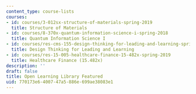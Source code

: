 ```yaml
---
content_type: course-lists
courses:
- id: courses/3-012sx-structure-of-materials-spring-2019
  title: Structure of Materials
- id: courses/8-370x-quantum-information-science-i-spring-2018
  title: Quantum Information Science I
- id: courses/res-cms-155-design-thinking-for-leading-and-learning-spring-2019
  title: Design Thinking for Leading and Learning
- id: courses/res-15-005-healthcare-finance-15-482x-spring-2019
  title: Healthcare Finance (15.482x)
description: ''
draft: false
title: Open Learning Library Featured
uid: 770173e6-4007-47a5-886e-699ae38083e1
---
```

